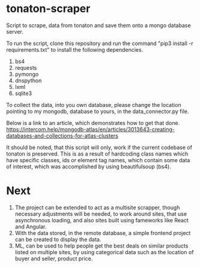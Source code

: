 # tonaton-scraper

Script to scrape, data from tonaton and save them onto a mongo database server.

To run the script, clone this repository and run the command
"pip3 install -r requirements.txt" to install the following dependencies.

1. bs4
2. requests
3. pymongo
4. dnspython
5. lxml
6. sqlite3

To collect the data, into you own database, please change the location pointing to my mongodb,
database to yours, in the data_connector.py file.

Below is a link to an article, which demonstrates how to get that done.
https://intercom.help/mongodb-atlas/en/articles/3013643-creating-databases-and-collections-for-atlas-clusters

It should be noted, that this script will only, work if the current codebase of tonaton is preserved.
This is as a result of hardcoding class names which have specific classes, ids or element tag names, which
contain some data of interest, which was accomplished by using beautifulsoup (bs4).

# Next
1. The project can be extended to act as a multisite scrapper, though necessary adjustments will be needed, to work around sites, that use asynchronous loading, and also sites built using fameworks like React and Angular.
2. With the data stored, in the remote database, a simple frontend project can be created to display the data.
3. ML, can be used to help people get the best deals on similar products listed on multiple sites, by using categorical data such as the location of buyer and seller, product price. 
